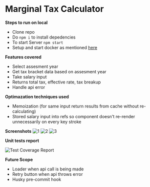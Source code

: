 # Marginal Tax Calculator

**Steps to run on local**

* Clone repo  
* Do `npm i` to install depedencies  
* To start Server `npm start`  
* Setup and start docker as mentioned [here](https://github.com/points/interview-test-server)

**Features covered**

* Select assesment year  
* Get tax bracket data based on assesment year
* Take salary input  
* Returns total tax, effective rate, tax breakup  
* Handle api error  

**Optimazation techniques used**

* Memoization (for same input return results from cache without re-calculating)    
* Stored salary input into refs so component doesn't re-render unnecessarily on every key stroke  

**Screenshots** 
![1](https://user-images.githubusercontent.com/38903391/215337402-31b4b0dc-c2b5-409c-af44-34743745c49d.png)
![2](https://user-images.githubusercontent.com/38903391/215336540-bdca5b77-313c-42a8-b02c-fa8f7e76afd1.png)
![3](https://user-images.githubusercontent.com/38903391/215337420-222b2a2b-4354-4575-a6cc-623ae3b80a6f.png)

**Unit tests report**

![Test Coverage Report](https://user-images.githubusercontent.com/38903391/215336353-5b1f3d34-7031-4087-b1ed-a9fbe88fab6f.JPG)

**Future Scope**

* Loader when api call is being made   
* Retry button when api throws error  
* Husky pre-commit hook

